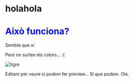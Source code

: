 # holahola
<!DOCTYPE html>
<html>
  <head> 
    <link rel="stylesheet" href="https://github.com/adriar/holahola/blob/master/css.css">
  </head>
  <body>
    <h1 style="color:blue;">Això funciona?</h1>
    <p>Sembla que sí</p>
    <p>Però no surten els colors... :(</p>
    <img src="pulpitrock.jpg" alt="tigre">
    <p>Editant per veure si podem fer preview... Sí que podem. Ole.</p>
  </body>
  </html>
